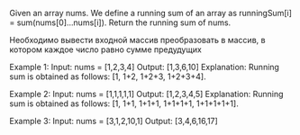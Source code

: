 Given an array nums. We define a running sum of an array as runningSum[i] = sum(nums[0]…nums[i]).
Return the running sum of nums.

Необходимо вывести входной массив преобразовать в массив, в котором каждое число равно сумме 
предудущих

Example 1:
Input: nums = [1,2,3,4]
Output: [1,3,6,10]
Explanation: Running sum is obtained as follows: [1, 1+2, 1+2+3, 1+2+3+4].

Example 2:
Input: nums = [1,1,1,1,1]
Output: [1,2,3,4,5]
Explanation: Running sum is obtained as follows: [1, 1+1, 1+1+1, 1+1+1+1, 1+1+1+1+1].

Example 3:
Input: nums = [3,1,2,10,1]
Output: [3,4,6,16,17]
